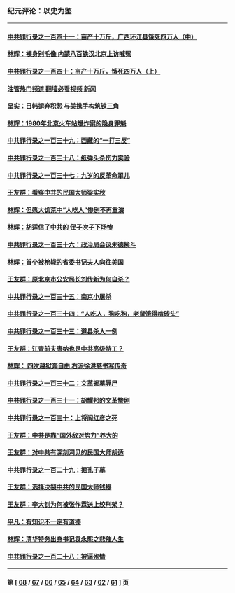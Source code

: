 ### 纪元评论：以史为鉴
---
#### [中共罪行录之一百四十一：亩产十万斤，广西环江县饿死四万人（中）](../../pages/nsc1028/n14027089.md?07040330) 
#### [林辉：裸身别毛像 内蒙八百铁汉北京上访喊冤](../../pages/nsc1028/n14026693.md?07040330) 
#### [中共罪行录之一百四十：亩产十万斤，饿死四万人（上）](../../pages/nsc1028/n14026657.md?07040330) 
#### [油管热门频道 翻墙必看视频 新闻](ok?07040330)
#### [呈实：日韩摒弃积怨 与美携手构筑铁三角](../../pages/nsc1028/n14025196.md?07040330) 
#### [林辉：1980年北京火车站爆炸案的隐身罪魁](../../pages/nsc1028/n14024093.md?07040330) 
#### [中共罪行录之一百三十九：西藏的“一打三反”](../../pages/nsc1028/n14024088.md?07040330) 
#### [中共罪行录之一百三十八：纸弹头杀伤力实验](../../pages/nsc1028/n14022692.md?07040330) 
#### [中共罪行录之一百三十七：九岁的反革命翠儿](../../pages/nsc1028/n14020997.md?07040330) 
#### [王友群：看穿中共的民国大师梁实秋](../../pages/nsc1028/n14020649.md?07040330) 
#### [林辉：但愿大饥荒中“人吃人”惨剧不再重演](../../pages/nsc1028/n14020531.md?07040330) 
#### [林辉：胡适信了中共的 侄子次子下场惨](../../pages/nsc1028/n14019760.md?07040330) 
#### [中共罪行录之一百三十六：政治局会议朱德挨斗](../../pages/nsc1028/n14017983.md?07040330) 
#### [林辉：首个被枪毙的省委书记夫人向往美国](../../pages/nsc1028/n14017481.md?07040330) 
#### [王友群：原北京市公安局长刘传新为何自杀？](../../pages/nsc1028/n14016995.md?07040330) 
#### [中共罪行录之一百三十五：南京小屠杀](../../pages/nsc1028/n14015189.md?07040330) 
#### [中共罪行录之一百三十四：“人吃人，狗吃狗，老鼠饿得啃砖头”](../../pages/nsc1028/n14014478.md?07040330) 
#### [中共罪行录之一百三十三：道县杀人一例](../../pages/nsc1028/n14014033.md?07040330) 
#### [王友群：江青前夫唐纳也是中共高级特工？](../../pages/nsc1028/n14011375.md?07040330) 
#### [林辉： 四次越狱奔自由 右派徐洪慈书写传奇](../../pages/nsc1028/n14010438.md?07040330) 
#### [中共罪行录之一百三十二：文革掘墓辱尸](../../pages/nsc1028/n14009626.md?07040330) 
#### [中共罪行录之一百三十一：胡耀邦的文革惨剧](../../pages/nsc1028/n14007184.md?07040330) 
#### [中共罪行录之一百三十：上将阎红彦之死](../../pages/nsc1028/n14004426.md?07040330) 
#### [王友群：中共是靠“国外敌对势力”养大的](../../pages/nsc1028/n14004284.md?07040330) 
#### [王友群：对中共有深刻洞见的民国大师胡适](../../pages/nsc1028/n14003453.md?07040330) 
#### [中共罪行录之一百二十九：掘孔子墓](../../pages/nsc1028/n14003058.md?07040330) 
#### [王友群：选择决裂中共的民国大师钱穆](../../pages/nsc1028/n14001046.md?07040330) 
#### [王友群：李大钊为何被张作霖送上绞刑架？](../../pages/nsc1028/n13999290.md?07040330) 
#### [平凡：有知识不一定有道德](../../pages/nsc1028/n13998913.md?07040330) 
#### [林辉：清华特务出身书记袁永熙之悲催人生](../../pages/nsc1028/n13997413.md?07040330) 
#### [中共罪行录之一百二十八：被逼殉情](../../pages/nsc1028/n13991056.md?07040330) 

---
#### 第 [ [68](./68.md?07040330) / [67](./67.md?07040330) / [66](./66.md?07040330) / [65](./65.md?07040330) / [64](./64.md?07040330) / [63](./63.md?07040330) / [62](./62.md?07040330) / [61](./61.md?07040330) ] 页
